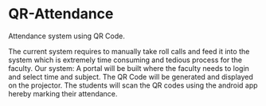 # QR-Attendance
Attendance system using QR Code.

The current system requires to manually take roll calls and feed it into the system which is extremely time consuming and tedious process for the faculty.
Our system:
A portal will be built where the faculty needs to login and select time and subject. The QR Code will be generated and displayed on the projector. The students will scan the QR codes using the android app hereby marking their attendance.
